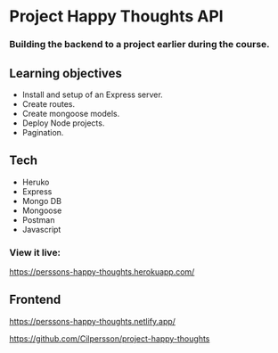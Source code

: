 # Project Happy Thoughts API

### Building the backend to a project earlier during the course.

## Learning objectives

- Install and setup of an Express server.
- Create routes.
- Create mongoose models.
- Deploy Node projects.
- Pagination.

## Tech

- Heruko
- Express
- Mongo DB
- Mongoose
- Postman
- Javascript

### View it live:

https://perssons-happy-thoughts.herokuapp.com/

## Frontend

https://perssons-happy-thoughts.netlify.app/

https://github.com/Cilpersson/project-happy-thoughts
